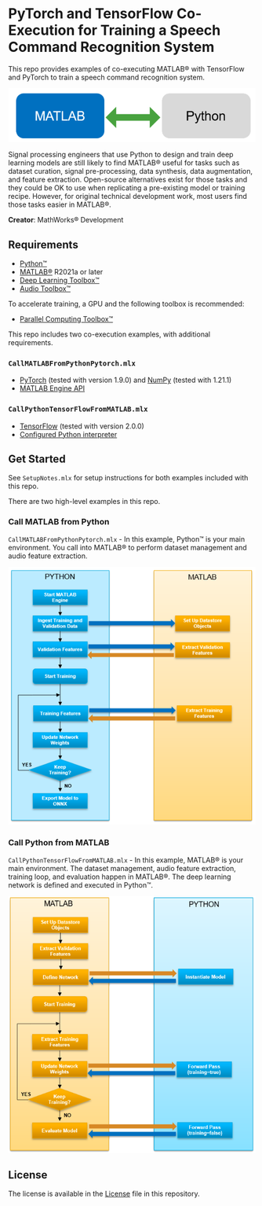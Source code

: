 # PyTorch and TensorFlow Co-Execution for Training a Speech Command Recognition System
This repo provides examples of co-executing MATLAB&reg; with TensorFlow and PyTorch to train a speech command recognition system.

![Interop image](images/InteropImage.png)

Signal processing engineers that use Python to design and train deep learning models are still likely to find MATLAB&reg; useful for tasks such as dataset curation, signal pre-processing, data synthesis, data augmentation, and feature extraction. Open-source alternatives exist for those tasks and they could be OK to use when replicating a pre-existing model or training recipe. However, for original technical development work, most users find those tasks easier in MATLAB&reg;.

**Creator**: MathWorks&reg; Development

## Requirements
- [Python&trade;](https://www.python.org/)
- [MATLAB&reg;](http://www.mathworks.com) R2021a or later
- [Deep Learning Toolbox&trade;](https://www.mathworks.com/products/deep-learning.html)
- [Audio Toolbox&trade;](https://www.mathworks.com/products/audio.html)

To accelerate training, a GPU and the following toolbox is recommended:

- [Parallel Computing Toolbox&trade;](https://www.mathworks.com/products/parallel-computing.html)

This repo includes two co-execution examples, with additional requirements.
### ``CallMATLABFromPythonPytorch.mlx``
- [PyTorch](https://pytorch.org/) (tested with version 1.9.0) and [NumPy](https://numpy.org/) (tested with 1.21.1)
- [MATLAB Engine API](https://www.mathworks.com/help/matlab/matlab_external/install-matlab-engine-api-for-python-in-nondefault-locations.html)
### ``CallPythonTensorFlowFromMATLAB.mlx``
- [TensorFlow](https://www.tensorflow.org/) (tested with version 2.0.0)
- [Configured Python interpreter](https://www.mathworks.com/help/matlab/ref/pyenv.html)

## Get Started
See ``SetupNotes.mlx`` for setup instructions for both examples included with this repo.

There are two high-level examples in this repo.
### Call MATLAB from Python
``CallMATLABFromPythonPytorch.mlx`` - In this example, Python&trade; is your main environment. You call into MATLAB&reg; to perform dataset management and audio feature extraction.

![Call MATLAB from Python image](images/CallMATLABFromPython.png)

### Call Python from MATLAB
``CallPythonTensorFlowFromMATLAB.mlx`` - In this example, MATLAB&reg; is your main environment. The dataset management, audio feature extraction, training loop, and evaluation happen in MATLAB&reg;. The deep learning network is defined and executed in Python&trade;.

![Call Python from MATLAB image](images/CallPythonFromMATLAB.png)

## License
The license is available in the [License](LICENSE) file in this repository.
